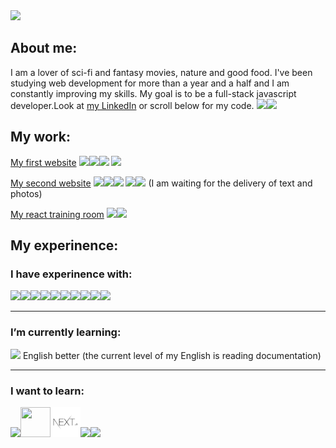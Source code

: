  <img src="https://vysmich.github.io/my_react_training_room/static/media/gif.63bfff66.gif">


## About me: 
I am a lover of sci-fi and fantasy movies, nature and good food. I've been studying web development for more than a year and a half and I am constantly improving my skills. My goal is to be a full-stack javascript developer.Look at [my LinkedIn](https://www.linkedin.com/in/vysmich/) or scroll below for my code.
 [<img src="https://www.google.com/gmail/about/static/images/logo-gmail.png" width="48px" >](mailto:vysmich@gmail.com)[<img src="https://cdn.freelogovectors.net/wp-content/uploads/2020/01/linkedin-logo.png" width="48px">](https://www.linkedin.com/in/vysmich/)




## My work: 
[My first website](https://kovo-vyskocil.cz/) <img src="https://img.icons8.com/color/48/000000/html-5--v1.png" width="20px"><img src="https://img.icons8.com/color/48/000000/css3.png" width="20px"><img src="https://sass-lang.com/assets/img/styleguide/color-1c4aab2b.png" width="20px"> <img src="https://img.icons8.com/color/48/000000/javascript.png" width="20px">

[My second website](http://kaceni-solar.cekuj.net/) <img src="https://img.icons8.com/color/48/000000/html-5--v1.png" width="20px"><img src="https://img.icons8.com/color/48/000000/css3.png" width="20px"><img src="https://sass-lang.com/assets/img/styleguide/color-1c4aab2b.png" width="20px"> <img src="https://img.icons8.com/color/48/000000/javascript.png" width="20px"><img src="https://img.icons8.com/color/48/000000/bootstrap.png" width="20px"/> (I am waiting for the delivery of text and photos)

[My react training room](https://vysmich.github.io/my_react_training_room/) <img src="https://img.icons8.com/color/48/000000/react-native.png" width="20px"/><img src="https://sass-lang.com/assets/img/styleguide/color-1c4aab2b.png" width="20px"> 

## My experinence: 
### I have experinence with:
<img src="https://img.icons8.com/color/48/000000/html-5--v1.png"><img src="https://img.icons8.com/color/48/000000/css3.png"><img src="https://img.icons8.com/color/48/000000/javascript.png"><img src="https://img.icons8.com/color/48/000000/bootstrap.png"/><img src="https://sass-lang.com/assets/img/styleguide/color-1c4aab2b.png" width="48px"><img src="https://img.icons8.com/color/48/000000/git.png"/><img src="https://img.icons8.com/color/48/000000/npm.png"/><img src="https://parceljs.org/assets/parcel-og.png" width="48px"/><img src="https://raw.githubusercontent.com/webpack/media/master/logo/icon-square-big.png" width="48px"/><img src="https://prettier.io/icon.png" width="48px"/>

---




###  I’m  currently learning:
<img src="https://img.icons8.com/color/48/000000/react-native.png"/>
 English better (the current level of my English is reading documentation)

---

### I want to learn:
<img src="https://img.icons8.com/color/48/000000/nodejs.png"/><img src="https://www.itnetwork.cz/images/46772/lekce5/mdb.png" height="48px" width="48px"/><img src="https://raw.githubusercontent.com/github/explore/28b02bbc9ad9f7a503c43775aebeb515dc2da5fc/topics/nextjs/nextjs.png" height="48px" width="48px"/><img src="https://expressjs.com/images/express-facebook-share.png" height="48px" /><img src="https://toppng.com/uploads/preview/react-native-svg-transformer-allows-you-import-svg-aperture-science-innovators-logo-11562851994zqcpwozsvy.png" height="55px" />




<!---
vysmich/vysmich is a ✨ special ✨ repository because its `README.md` (this file) appears on your GitHub profile.
You can click the Preview link to take a look at your changes.
--->
